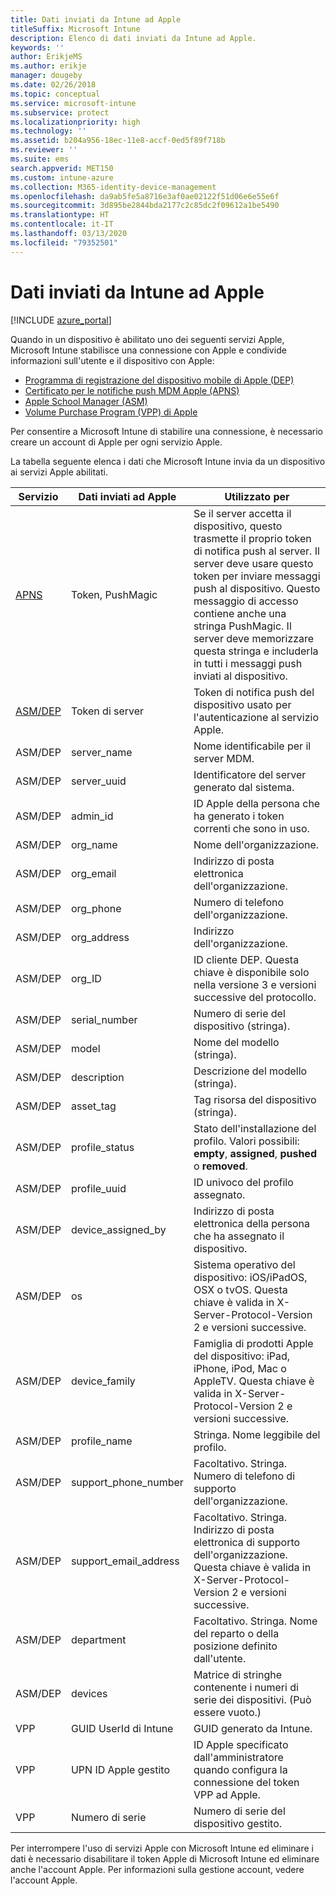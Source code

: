 ```yaml
---
title: Dati inviati da Intune ad Apple
titleSuffix: Microsoft Intune
description: Elenco di dati inviati da Intune ad Apple.
keywords: ''
author: ErikjeMS
ms.author: erikje
manager: dougeby
ms.date: 02/26/2018
ms.topic: conceptual
ms.service: microsoft-intune
ms.subservice: protect
ms.localizationpriority: high
ms.technology: ''
ms.assetid: b204a956-18ec-11e8-accf-0ed5f89f718b
ms.reviewer: ''
ms.suite: ems
search.appverid: MET150
ms.custom: intune-azure
ms.collection: M365-identity-device-management
ms.openlocfilehash: da9ab5fe5a8716e3af0ae02122f51d06e6e55e6f
ms.sourcegitcommit: 3d895be2844bda2177c2c85dc2f09612a1be5490
ms.translationtype: HT
ms.contentlocale: it-IT
ms.lasthandoff: 03/13/2020
ms.locfileid: "79352501"
---
```

# <a name="data-intune-sends-to-apple"></a>Dati inviati da Intune ad Apple

[!INCLUDE [azure_portal](../includes/azure_portal.md)]

Quando in un dispositivo è abilitato uno dei seguenti servizi Apple, Microsoft Intune stabilisce una connessione con Apple e condivide informazioni sull'utente e il dispositivo con Apple: 

- [Programma di registrazione del dispositivo mobile di Apple (DEP)](../enrollment/device-enrollment-program-enroll-ios.md)
- [Certificato per le notifiche push MDM Apple (APNS)](../enrollment/apple-mdm-push-certificate-get.md)
- [Apple School Manager (ASM)](https://docs.microsoft.com/schooldatasync/apple-school-manager-integration-with-intune-for-education-and-school-data-sync)
- [Volume Purchase Program (VPP) di Apple](../apps/vpp-apps-ios.md)

Per consentire a Microsoft Intune di stabilire una connessione, è necessario creare un account di Apple per ogni servizio Apple.

La tabella seguente elenca i dati che Microsoft Intune invia da un dispositivo ai servizi Apple abilitati. 

| Servizio | Dati inviati ad Apple | Utilizzato per |
|---|---| ---|
| [APNS](https://developer.apple.com/library/content/documentation/Miscellaneous/Reference/MobileDeviceManagementProtocolRef/3-MDM_Protocol/MDM_Protocol.html#//apple_ref/doc/uid/TP40017387-CH3-SW2) | Token, PushMagic | Se il server accetta il dispositivo, questo trasmette il proprio token di notifica push al server. Il server deve usare questo token per inviare messaggi push al dispositivo. Questo messaggio di accesso contiene anche una stringa PushMagic. Il server deve memorizzare questa stringa e includerla in tutti i messaggi push inviati al dispositivo. |
| [ASM/DEP](https://developer.apple.com/library/content/documentation/Miscellaneous/Reference/MobileDeviceManagementProtocolRef/3-MDM_Protocol/MDM_Protocol.html#//apple_ref/doc/uid/TP40017387-CH3-SW2) | Token di server | Token di notifica push del dispositivo usato per l'autenticazione al servizio Apple. |
| ASM/DEP | server_name | Nome identificabile per il server MDM. |
| ASM/DEP | server_uuid | Identificatore del server generato dal sistema. |
| ASM/DEP | admin_id | ID Apple della persona che ha generato i token correnti che sono in uso. |
| ASM/DEP | org_name | Nome dell'organizzazione. |
| ASM/DEP | org_email | Indirizzo di posta elettronica dell'organizzazione. |
| ASM/DEP | org_phone | Numero di telefono dell'organizzazione. |
| ASM/DEP | org_address | Indirizzo dell'organizzazione. |
| ASM/DEP | org_ID | ID cliente DEP. Questa chiave è disponibile solo nella versione 3 e versioni successive del protocollo. |
| ASM/DEP | serial_number | Numero di serie del dispositivo (stringa). |
| ASM/DEP | model | Nome del modello (stringa). |
| ASM/DEP | description | Descrizione del modello (stringa). |
| ASM/DEP | asset_tag | Tag risorsa del dispositivo (stringa). |
| ASM/DEP | profile_status | Stato dell'installazione del profilo. Valori possibili: **empty**, **assigned**, **pushed** o **removed**. |
| ASM/DEP | profile_uuid | ID univoco del profilo assegnato. |
| ASM/DEP | device_assigned_by | Indirizzo di posta elettronica della persona che ha assegnato il dispositivo. |
| ASM/DEP | os | Sistema operativo del dispositivo: iOS/iPadOS, OSX o tvOS. Questa chiave è valida in X-Server-Protocol-Version 2 e versioni successive. |
| ASM/DEP | device_family | Famiglia di prodotti Apple del dispositivo: iPad, iPhone, iPod, Mac o AppleTV. Questa chiave è valida in X-Server-Protocol-Version 2 e versioni successive. |
| ASM/DEP | profile_name | Stringa. Nome leggibile del profilo. |
| ASM/DEP | support_phone_number | Facoltativo. Stringa. Numero di telefono di supporto dell'organizzazione. |
| ASM/DEP | support_email_address | Facoltativo. Stringa. Indirizzo di posta elettronica di supporto dell'organizzazione. Questa chiave è valida in X-Server-Protocol-Version 2 e versioni successive. |
| ASM/DEP | department | Facoltativo. Stringa. Nome del reparto o della posizione definito dall'utente. |
| ASM/DEP | devices | Matrice di stringhe contenente i numeri di serie dei dispositivi. (Può essere vuoto.) |
| VPP | GUID UserId di Intune | GUID generato da Intune. |
| VPP | UPN ID Apple gestito | ID Apple specificato dall'amministratore quando configura la connessione del token VPP ad Apple. |
| VPP | Numero di serie | Numero di serie del dispositivo gestito. |

Per interrompere l'uso di servizi Apple con Microsoft Intune ed eliminare i dati è necessario disabilitare il token Apple di Microsoft Intune ed eliminare anche l'account Apple. Per informazioni sulla gestione account, vedere l'account Apple.


